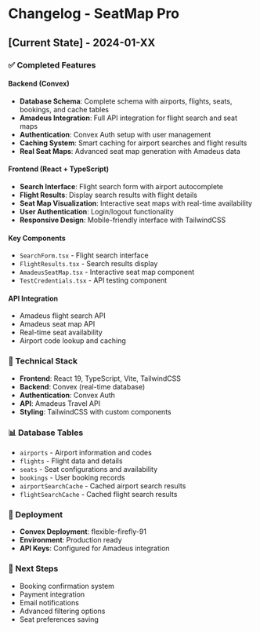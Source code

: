 # Changelog - SeatMap Pro

## [Current State] - 2024-01-XX

### ✅ Completed Features

#### Backend (Convex)
- **Database Schema**: Complete schema with airports, flights, seats, bookings, and cache tables
- **Amadeus Integration**: Full API integration for flight search and seat maps
- **Authentication**: Convex Auth setup with user management
- **Caching System**: Smart caching for airport searches and flight results
- **Real Seat Maps**: Advanced seat map generation with Amadeus data

#### Frontend (React + TypeScript)
- **Search Interface**: Flight search form with airport autocomplete
- **Flight Results**: Display search results with flight details
- **Seat Map Visualization**: Interactive seat maps with real-time availability
- **User Authentication**: Login/logout functionality
- **Responsive Design**: Mobile-friendly interface with TailwindCSS

#### Key Components
- `SearchForm.tsx` - Flight search interface
- `FlightResults.tsx` - Search results display
- `AmadeusSeatMap.tsx` - Interactive seat map component
- `TestCredentials.tsx` - API testing component

#### API Integration
- Amadeus flight search API
- Amadeus seat map API
- Real-time seat availability
- Airport code lookup and caching

### 🔧 Technical Stack
- **Frontend**: React 19, TypeScript, Vite, TailwindCSS
- **Backend**: Convex (real-time database)
- **Authentication**: Convex Auth
- **API**: Amadeus Travel API
- **Styling**: TailwindCSS with custom components

### 📊 Database Tables
- `airports` - Airport information and codes
- `flights` - Flight data and details
- `seats` - Seat configurations and availability
- `bookings` - User booking records
- `airportSearchCache` - Cached airport search results
- `flightSearchCache` - Cached flight search results

### 🚀 Deployment
- **Convex Deployment**: flexible-firefly-91
- **Environment**: Production ready
- **API Keys**: Configured for Amadeus integration

### 📝 Next Steps
- Booking confirmation system
- Payment integration
- Email notifications
- Advanced filtering options
- Seat preferences saving
